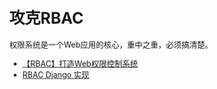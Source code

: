 # 攻克RBAC
权限系统是一个Web应用的核心，重中之重，必须搞清楚。     

- [【RBAC】打造Web权限控制系统](http://www.54php.cn/default/42.html)
- [RBAC Django 实现](https://github.com/gaoyaxing24/RBAC)